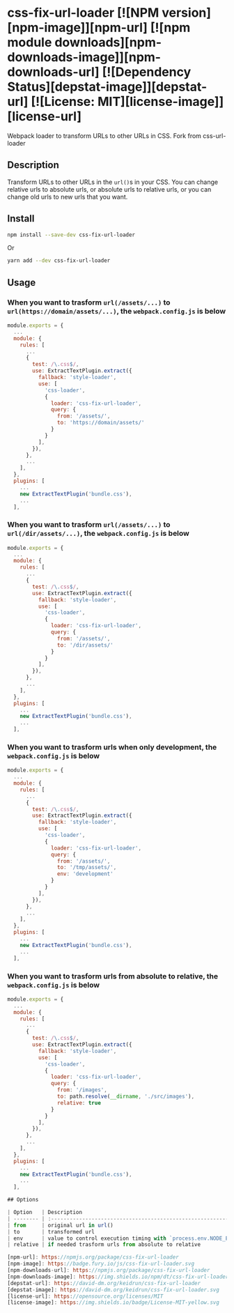 # css-fix-url-loader [![NPM version][npm-image]][npm-url] [![npm module downloads][npm-downloads-image]][npm-downloads-url] [![Dependency Status][depstat-image]][depstat-url] [![License: MIT][license-image]][license-url]

Webpack loader to transform URLs to other URLs in CSS.
Fork from css-url-loader

## Description

Transform URLs to other URLs in the `url()`s in your CSS. You can change relative urls
to absolute urls, or absolute urls to relative urls, or you can change old urls to new urls that you want.

## Install

```bash
npm install --save-dev css-fix-url-loader
```

Or

```bash
yarn add --dev css-fix-url-loader
```

## Usage

### When you want to trasform `url(/assets/...)` to `url(https://domain/assets/...)`, the `webpack.config.js` is below

```javascript
module.exports = {
  ...
  module: {
    rules: [
      ...
      {
        test: /\.css$/,
        use: ExtractTextPlugin.extract({
          fallback: 'style-loader',
          use: [
            'css-loader',
            {
              loader: 'css-fix-url-loader',
              query: {
                from: '/assets/',
                to: 'https://domain/assets/'
              }
            }
          ],
        }),
      },
      ...
    ],
  },
  plugins: [
    ...
    new ExtractTextPlugin('bundle.css'),
    ...
  ],
```

### When you want to trasform `url(/assets/...)` to `url(/dir/assets/...)`, the `webpack.config.js` is below

```javascript
module.exports = {
  ...
  module: {
    rules: [
      ...
      {
        test: /\.css$/,
        use: ExtractTextPlugin.extract({
          fallback: 'style-loader',
          use: [
            'css-loader',
            {
              loader: 'css-fix-url-loader',
              query: {
                from: '/assets/',
                to: '/dir/assets/'
              }
            }
          ],
        }),
      },
      ...
    ],
  },
  plugins: [
    ...
    new ExtractTextPlugin('bundle.css'),
    ...
  ],
```

### When you want to trasform urls when only development, the `webpack.config.js` is below

```javascript
module.exports = {
  ...
  module: {
    rules: [
      ...
      {
        test: /\.css$/,
        use: ExtractTextPlugin.extract({
          fallback: 'style-loader',
          use: [
            'css-loader',
            {
              loader: 'css-fix-url-loader',
              query: {
                from: '/assets/',
                to: '/tmp/assets/',
                env: 'development'
              }
            }
          ],
        }),
      },
      ...
    ],
  },
  plugins: [
    ...
    new ExtractTextPlugin('bundle.css'),
    ...
  ],
```

### When you want to trasform urls from absolute to relative, the `webpack.config.js` is below

```javascript
module.exports = {
  ...
  module: {
    rules: [
      ...
      {
        test: /\.css$/,
        use: ExtractTextPlugin.extract({
          fallback: 'style-loader',
          use: [
            'css-loader',
            {
              loader: 'css-fix-url-loader',
              query: {
                from: '/images',
                to: path.resolve(__dirname, './src/images'),
                relative: true
              }
            }
          ],
        }),
      },
      ...
    ],
  },
  plugins: [
    ...
    new ExtractTextPlugin('bundle.css'),
    ...
  ],

## Options

| Option   | Description                                                                             | Required |
| -------- | :-------------------------------------------------------------------------------------- | :------: |
| from     | original url in url()                                                                   |    Y     |
| to       | transformed url                                                                         |    Y     |
| env      | value to control execution timing with `process.env.NODE_ENV`. Default is 'production'. |    N     |
| relative | if needed trasform urls from absolute to relative                                       |    N     |

[npm-url]: https://npmjs.org/package/css-fix-url-loader
[npm-image]: https://badge.fury.io/js/css-fix-url-loader.svg
[npm-downloads-url]: https://npmjs.org/package/css-fix-url-loader
[npm-downloads-image]: https://img.shields.io/npm/dt/css-fix-url-loader.svg
[depstat-url]: https://david-dm.org/keidrun/css-fix-url-loader
[depstat-image]: https://david-dm.org/keidrun/css-fix-url-loader.svg
[license-url]: https://opensource.org/licenses/MIT
[license-image]: https://img.shields.io/badge/License-MIT-yellow.svg
